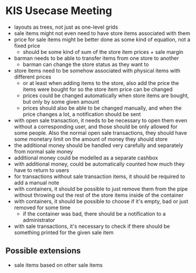 # KIS Usecase Meeting

- layouts as trees, not just as one-level grids
- sale items might not even need to have store items associated with them
- price for sale items might be better done as some kind of equation, not a fixed price
   - should be some kind of sum of the store item prices + sale margin
- barman needs to be able to transfer items from one store to another
   - barman can change the store status as they want to
- store items need to be somehow associated with physical items with different prices
   - or at least when adding items to the store, also add the price the items were bought for so the
     store item price can be changed
   - prices could be changed automatically when store items are bought, but only by some given
     amount
   - prices should also be able to be changed manually, and when the price changes a lot, a
     notification should be sent
- with open sale transaction, it needs to be necessary to open them even without a corresponding
  user, and those should be only allowed for some people. Also the normal open sale transactions,
  they should have some monetary limit on the amount of money they should store
- the additional money should be handled very carefully and separately from normal sale money
- additional money could be modelled as a separate cashbox
- with additional money, could be automatically counted how much they have to return to users
- for transactions without sale transaction items, it should be required to add a manual note
- with containers, it should be possible to just remove them from the pipe without throwing out the
  rest of the store items inside of the container
- with containers, it should be possible to choose if it's empty, bad or just removed for some time
   - if the container was bad, there should be a notification to a administrator
- with sale transactions, it's necessary to check if there should be something printed for the given
  sale item

## Possible extensions

- sale items based on other sale items
